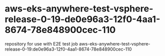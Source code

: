 # aws-eks-anywhere-test-vsphere-release-0-19-de0e96a3-12f0-4aa1-8674-78e848900cec-110
repository for use with E2E test job aws-eks-anywhere-test-vsphere-release-0-19:de0e96a3-12f0-4aa1-8674-78e848900cec-110
